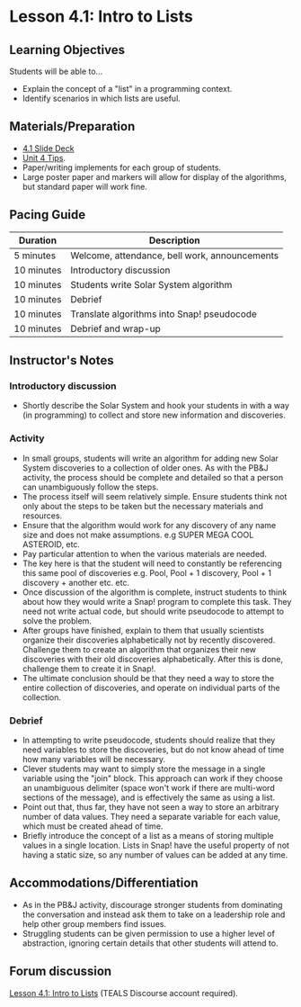 # Lesson 4.1: Intro to Lists

## Learning Objectives

Students will be able to...

* Explain the concept of a "list" in a programming context.
* Identify scenarios in which lists are useful.

## Materials/Preparation

* [4.1 Slide Deck](https://github.com/TEALSK12/introduction-to-computer-science/raw/master/slidedecks/TEALS%20SNAP%204.1.pptx)
* [Unit 4 Tips](unit_4_tips.md).
* Paper/writing implements for each group of students.
* Large poster paper and markers will allow for display of the algorithms, but standard paper will work fine.

## Pacing Guide

| Duration   | Description                                   |
| ---------- | --------------------------------------------- |
| 5 minutes  | Welcome, attendance, bell work, announcements |
| 10 minutes | Introductory discussion                       |
| 10 minutes | Students write Solar System algorithm         |
| 10 minutes | Debrief                                       |
| 10 minutes | Translate algorithms into Snap! pseudocode     |
| 10 minutes | Debrief and wrap-up                           |

## Instructor's Notes

### Introductory discussion

* Shortly describe the Solar System and hook your students in with a way (in programming) to collect and store new information and discoveries.

### Activity

* In small groups, students will write an algorithm for adding new Solar System discoveries to a collection of older ones. As with the PB&J activity, the process should be complete and detailed so that a person can unambiguously follow the steps.
* The process itself will seem relatively simple.  Ensure students think not only about the steps to be taken but the necessary materials and resources.
* Ensure that the algorithm would work for any discovery of any name size and does not make assumptions. e.g SUPER MEGA COOL ASTEROID, etc.
* Pay particular attention to when the various materials are needed.
* The key here is that the student will need to constantly be referencing this same pool of discoveries e.g. Pool, Pool + 1 discovery, Pool + 1 discovery + another etc. etc.
* Once discussion of the algorithm is complete, instruct students to think about how they would write a Snap! program to complete this task.  They need not write actual code, but should write pseudocode to attempt to solve the problem.  
* After groups have finished, explain to them that usually scientists organize their discoveries alphabetically not by recently discovered. Challenge them to create an algorithm that organizes their new discoveries with their old discoveries alphabetically. After this is done, challenge them to create it in Snap!.
* The ultimate conclusion should be that they need a way to store the entire collection of discoveries, and operate on individual parts of the collection.

### Debrief

* In attempting to write pseudocode, students should realize that they need variables to store the discoveries, but do not know ahead of time how many variables will be necessary.
* Clever students may want to simply store the message in a single variable using the "join" block.  This approach can work if they choose an unambiguous delimiter (space won't work if there are multi-word sections of the message), and is effectively the same as using a list.
* Point out that, thus far, they have not seen a way to store an arbitrary number of data values. They need a separate variable for each value, which must be created ahead of time.
* Briefly introduce the concept of a list as a means of storing multiple values in a single location.  Lists in Snap! have the useful property of not having a static size, so any number of values can be added at any time.

## Accommodations/Differentiation

* As in the PB&J activity, discourage stronger students from dominating the conversation and instead ask them to take on a leadership role and help other group members find issues.
* Struggling students can be given permission to use a higher level of abstraction, ignoring certain details that other students will attend to.

## Forum discussion

[Lesson 4.1: Intro to Lists](http://forums.tealsk12.org/c/intro-unit-4-lists/lesson-4-1-intro-to-lists) (TEALS Discourse account required).
